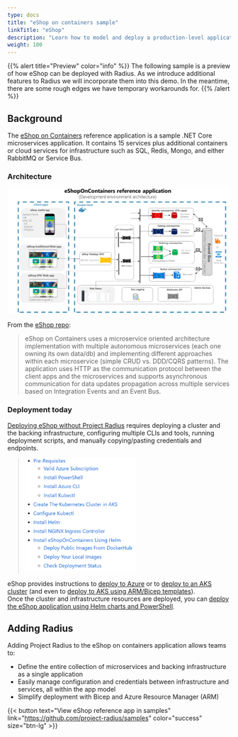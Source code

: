 ```yaml
---
type: docs
title: "eShop on containers sample"
linkTitle: "eShop"
description: "Learn how to model and deploy a production-level application with Radius"
weight: 100
---
```


{{% alert title="Preview" color="info" %}}
The following sample is a preview of how eShop can be deployed with Radius. As we introduce additional features to Radius we will incorporate them into this demo. In the meantime, there are some rough edges we have temporary workarounds for.
{{% /alert %}}

## Background

The [eShop on Containers](https://github.com/dotnet-architecture/eShopOnContainers) reference application is a sample .NET Core microservices application. It contains 15 services plus additional containers or cloud services for infrastructure such as SQL, Redis, Mongo, and either RabbitMQ or Service Bus.

### Architecture

<img src="architecture.png" alt="Architecture diagram of eShop on containers" width=900 ><br />

From the [eShop repo](https://github.com/dotnet-architecture/eShopOnContainers#architecture-overview):

> eShop on Containers uses a microservice oriented architecture implementation with multiple autonomous microservices (each one owning its own data/db) and implementing different approaches within each microservice (simple CRUD vs. DDD/CQRS patterns). The application uses HTTP as the communication protocol between the client apps and the microservices and supports asynchronous communication for data updates propagation across multiple services based on Integration Events and an Event Bus.

### Deployment today

[Deploying eShop without Project Radius](https://github.com/dotnet-architecture/eShopOnContainers/tree/dev/deploy/k8s) requires deploying a cluster and the backing infrastructure, configuring multiple CLIs and tools, running deployment scripts, and manually copying/pasting credentials and endpoints.
> <img src="deploy.png" alt="Screenshot of the list of steps to deploy eShop" width=250 >

eShop provides instructions to [deploy to Azure](https://github.com/dotnet-architecture/eShopOnContainers/wiki/Deploying-Azure-resources) or to [deploy to an AKS cluster](https://github.com/dotnet-architecture/eShopOnContainers/wiki/Deploy-to-Azure-Kubernetes-Service-(AKS)) (and even to [deploy to AKS using ARM/Bicep templates](https://github.com/Azure/bicep/tree/main/docs/examples/101/aks)).  
Once the cluster and infrastructure resources are deployed, you can [deploy the eShop application using Helm charts and PowerShell](https://github.com/dotnet-architecture/eShopOnContainers/wiki/Deploy-to-Azure-Kubernetes-Service-(AKS)#install-eshoponcontainers-using-helm).

## Adding Radius

Adding Project Radius to the eShop on containers application allows teams to:

- Define the entire collection of microservices and backing infrastructure as a single application
- Easily manage configuration and credentials between infrastructure and services, all within the app model
- Simplify deployment with Bicep and Azure Resource Manager (ARM)

{{< button text="View eShop reference app in samples" link="https://github.com/project-radius/samples" color="success" size="btn-lg" >}}
